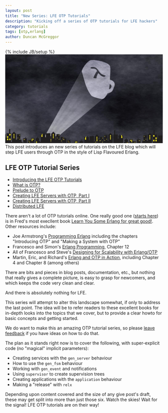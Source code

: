 ```yaml
---
layout: post
title: "New Series: LFE OTP Tutorials"
description: "Kicking off a series of OTP tutorials for LFE hackers"
category: tutorials
tags: [otp,erlang]
author: Duncan McGreggor
---
```

{% include JB/setup %}
<a href="/assets/images/posts/LFE-signal.jpg"><img class="right tiny" src="/assets/images/posts/LFE-signal.jpg" /></a>This post introduces an new series of tutorials on the LFE blog which will step LFE users through OTP in the style of Lisp Flavoured Erlang.

## LFE OTP Tutorial Series

* [Introducing the LFE OTP Tutorials](/tutorials/2015/05/23/1720-new-series-lfe-otp-tutorials/)
* [What is OTP?](/tutorials/2015/05/24/1808-what-is-otp/)
* [Prelude to OTP](/tutorials/2015/05/25/0929-prelude-to-otp/)
* [Creating LFE Servers with OTP, Part I](/tutorials/2015/05/26/1112-creating-servers-with-the-gen_server-behaviour/)
* [Creating LFE Servers with OTP, Part II](/tutorials/2015/05/28/1008-creating-servers-with-the-gen_server-behaviour-ii/)
* [Distributed LFE](/tutorials/2015/09/18/1604-distributed-lfe/)

There aren't a lot of OTP tutorials online. One really good one
([starts here](http://learnyousomeerlang.com/what-is-otp#its-the-open-telecom-platform))
is in Fred's most execllent book
[Learn You Some Erlang for great good!](http://learnyousomeerlang.com/). Other
resources include:

* Joe Armstrong's [Programming Erlang](https://pragprog.com/book/jaerlang2/programming-erlang)
  including the chapters "Introducing OTP" and "Making a System with OTP"
* Francesco and Simon's [Erlang Programming](http://shop.oreilly.com/product/9780596518189.do),
  Chapter 12
* All of Francesco and Steve's [Designing for Scalability with Erlang/OTP](http://shop.oreilly.com/product/0636920024149.do)
* Martin, Eric, and Richard's [Erlang and OTP in Action](http://www.manning.com/logan/),
  including Chapter 4 and Chapter 8 (among others)

There are bits and pieces in blog posts, documentation, etc., but nothing that
really gives a complete picture, is easy to grasp for newcomers, and which
keeps the code very clean and clear.

And there is absolutely nothing for LFE.

This series will attempt to alter this landscape somewhat, if only to address
the last point. The idea will be to refer readers to these excellent books for
in-depth looks into the topics that we cover, but to provide a clear howto for
basic concepts and getting started.

We do want to make this an amazing OTP tutorial series, so
please [leave feedback](https://github.com/lfe/blog/issues/7) if you have ideas
on how to do that.

The plan as it stands right now is to cover the following, with super-explicit
code (no "magical" implicit parameters):

* Creating services with the ``gen_server`` behaviour
* How to use the ``gen_fsm`` behaviour
* Working with ``gen_event`` and notifications
* Using ``supervisor`` to create supervision trees
* Creating applications with the ``application`` behaviour
* Making a "release" with ``relx``

Depending upon content covered and the size of any give post's draft, these may
get split into more than just those six. Watch the skies! Wait for the signal!
LFE OTP tutorials are on their way!


